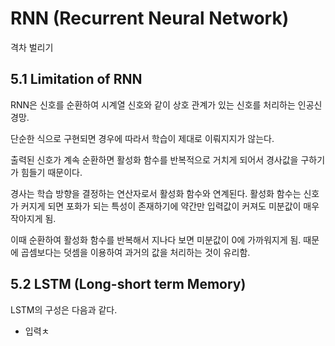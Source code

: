 # RNN (Recurrent Neural Network)

격차 벌리기

## 5.1 Limitation of RNN

RNN은 신호를 순환하여 시계열 신호와 같이 상호 관계가 있는 신호를 처리하는 인공신경망.

단순한 식으로 구현되면 경우에 따라서 학습이 제대로 이뤄지지가 않는다.

출력된 신호가 계속 순환하면 활성화 함수를 반복적으로 거치게 되어서 경사값을 구하기가 힘들기 때문이다.

경사는 학습 방향을 결정하는 연산자로서 활성화 함수와 연계된다. 활성화 함수는 신호가 커지게 되면 포화가 되는 특성이 존재하기에 약간만 입력값이 커져도 미분값이 매우 작아지게 됨.

이때 순환하여 활성화 함수를 반복해서 지나다 보면 미분값이 0에 가까워지게 됨. 때문에 곱셈보다는 덧셈을 이용하여 과거의 값을 처리하는 것이 유리함.

## 5.2 LSTM (Long-short term Memory)

LSTM의 구성은 다음과 같다.

- 입력ㅊ


